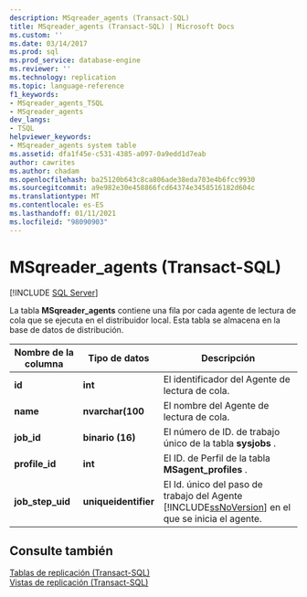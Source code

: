 ```yaml
---
description: MSqreader_agents (Transact-SQL)
title: MSqreader_agents (Transact-SQL) | Microsoft Docs
ms.custom: ''
ms.date: 03/14/2017
ms.prod: sql
ms.prod_service: database-engine
ms.reviewer: ''
ms.technology: replication
ms.topic: language-reference
f1_keywords:
- MSqreader_agents_TSQL
- MSqreader_agents
dev_langs:
- TSQL
helpviewer_keywords:
- MSqreader_agents system table
ms.assetid: dfa1f45e-c531-4385-a097-0a9edd1d7eab
author: cawrites
ms.author: chadam
ms.openlocfilehash: ba25120b643c8ca806ade38eda703e4b6fcc9930
ms.sourcegitcommit: a9e982e30e458866fcd64374e3458516182d604c
ms.translationtype: MT
ms.contentlocale: es-ES
ms.lasthandoff: 01/11/2021
ms.locfileid: "98090903"
---
```

# <a name="msqreader_agents-transact-sql"></a>MSqreader_agents (Transact-SQL)
[!INCLUDE [SQL Server](../../includes/applies-to-version/sqlserver.md)]

  La tabla **MSqreader_agents** contiene una fila por cada agente de lectura de cola que se ejecuta en el distribuidor local. Esta tabla se almacena en la base de datos de distribución.  
  
|Nombre de la columna|Tipo de datos|Descripción|  
|-----------------|---------------|-----------------|  
|**id**|**int**|El identificador del Agente de lectura de cola.|  
|**name**|**nvarchar(100**|El nombre del Agente de lectura de cola.|  
|**job_id**|**binario (16)**|El número de ID. de trabajo único de la tabla **sysjobs** .|  
|**profile_id**|**int**|El ID. de Perfil de la tabla **MSagent_profiles** .|  
|**job_step_uid**|**uniqueidentifier**|El Id. único del paso de trabajo del Agente [!INCLUDE[ssNoVersion](../../includes/ssnoversion-md.md)] en el que se inicia el agente.|  
  
## <a name="see-also"></a>Consulte también  
 [Tablas de replicación &#40;Transact-SQL&#41;](../../relational-databases/system-tables/replication-tables-transact-sql.md)   
 [Vistas de replicación &#40;Transact-SQL&#41;](../../relational-databases/system-views/replication-views-transact-sql.md)  
  
  
